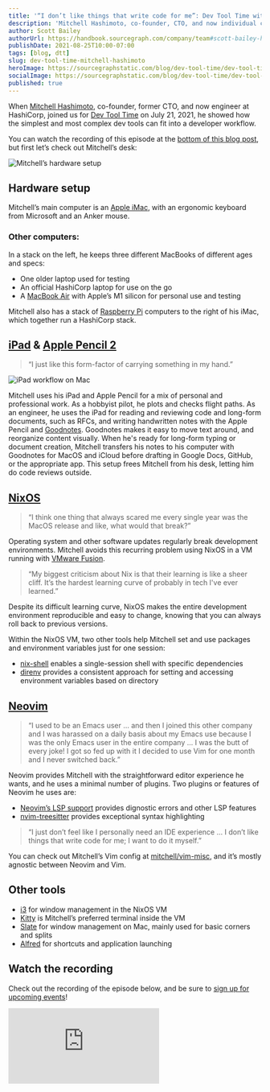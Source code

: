 ```yaml
---
title: '“I don’t like things that write code for me”: Dev Tool Time with Mitchell Hashimoto'
description: 'Mitchell Hashimoto, co-founder, CTO, and now individual contributor at HashiCorp, shares how reproducible environments with NixOS and an iPad fit into his developer workflow, and his sentiments about IDEs.'
author: Scott Bailey
authorUrl: https://handbook.sourcegraph.com/company/team#scott-bailey-he-him
publishDate: 2021-08-25T10:00-07:00
tags: [blog, dtt]
slug: dev-tool-time-mitchell-hashimoto
heroImage: https://sourcegraphstatic.com/blog/dev-tool-time/dev-tool-time-mitchell-hashimoto-cover.jpg
socialImage: https://sourcegraphstatic.com/blog/dev-tool-time/dev-tool-time-mitchell-hashimoto-cover.jpg
published: true
---
```


When [Mitchell Hashimoto](https://twitter.com/mitchellh), co-founder, former CTO, and now engineer at HashiCorp, joined us for [Dev Tool Time](https://info.sourcegraph.com/dev-tool-time) on July 21, 2021, he showed how the simplest and most complex dev tools can fit into a developer workflow.

You can watch the recording of this episode at the [bottom of this blog post](#Watch-the-recording), but first let’s check out Mitchell’s desk:

![Mitchell’s hardware setup](https://sourcegraphstatic.com/blog/dev-tool-time/dev-tool-time-mitchell-hashimoto-desk.jpeg)

## Hardware setup

Mitchell’s main computer is an [Apple iMac](https://www.apple.com/imac/), with an ergonomic keyboard from Microsoft and an Anker mouse.

### Other computers:

In a stack on the left, he keeps three different MacBooks of different ages and specs:

- One older laptop used for testing
- An official HashiCorp laptop for use on the go
- A [MacBook Air](https://www.apple.com/macbook-air/) with Apple’s M1 silicon for personal use and testing

Mitchell also has a stack of [Raspberry Pi](https://www.raspberrypi.org/) computers to the right of his iMac, which together run a HashiCorp stack.

## [iPad](https://www.apple.com/ipad-pro/) & [Apple Pencil 2](https://www.apple.com/apple-pencil/)

> “I just like this form-factor of carrying something in my hand.”

<img src="https://sourcegraphstatic.com/blog/dev-tool-time/dev-tool-time-hashimoto-ipad.png" alt="iPad workflow on Mac">

Mitchell uses his iPad and Apple Pencil for a mix of personal and professional work. As a hobbyist pilot, he plots and checks flight paths. As an engineer, he uses the iPad for reading and reviewing code and long-form documents, such as RFCs, and writing handwritten notes with the Apple Pencil and [Goodnotes](https://www.goodnotes.com/). Goodnotes makes it easy to move text around, and reorganize content visually. When he's ready for long-form typing or document creation, Mitchell transfers his notes to his computer with Goodnotes for MacOS and iCloud before drafting in Google Docs, GitHub, or the appropriate app. This setup frees Mitchell from his desk, letting him do code reviews outside.

## [NixOS](https://nixos.org/)

> “I think one thing that always scared me every single year was the MacOS release and like, what would that break?”

Operating system and other software updates regularly break development environments. Mitchell avoids this recurring problem using NixOS in a VM running with [VMware Fusion](https://www.vmware.com/products/fusion.html).

> “My biggest criticism about Nix is that their learning is like a sheer cliff. It’s the hardest learning curve of probably in tech I've ever learned.”

Despite its difficult learning curve, NixOS makes the entire development environment reproducible and easy to change, knowing that you can always roll back to previous versions.

Within the NixOS VM, two other tools help Mitchell set and use packages and environment variables just for one session:

- [nix-shell](https://nixos.org/manual/nix/stable/#sec-nix-shell) enables a single-session shell with specific dependencies
- [direnv](https://direnv.net/) provides a consistent approach for setting and accessing environment variables based on directory

## [Neovim](https://neovim.io/)

> “I used to be an Emacs user ... and then I joined this other company and I was harassed on a daily basis about my Emacs use because I was the only Emacs user in the entire company ... I was the butt of every joke! I got so fed up with it I decided to use Vim for one month and I never switched back.”

Neovim provides Mitchell with the straightforward editor experience he wants, and he uses a minimal number of plugins. Two plugins or features of Neovim he uses are:

- [Neovim’s LSP support](https://github.com/neovim/nvim-lspconfig) provides dignostic errors and other LSP features
- [nvim-treesitter](https://github.com/nvim-treesitter/nvim-treesitter) provides exceptional syntax highlighting

> “I just don’t feel like I personally need an IDE experience ... I don’t like things that write code for me; I want to do it myself.”

You can check out Mitchell’s Vim config at [mitchell/vim-misc](https://github.com/mitchellh/vim-misc), and it’s mostly agnostic between Neovim and Vim.

## Other tools

- [i3](https://i3wm.org/) for window management in the NixOS VM
- [Kitty](https://sw.kovidgoyal.net/kitty/) is Mitchell’s preferred terminal inside the VM
- [Slate](https://github.com/jigish/slate) for window management on Mac, mainly used for basic corners and splits
- [Alfred](https://www.alfredapp.com/) for shortcuts and application launching

## Watch the recording

Check out the recording of the episode below, and be sure to [sign up for upcoming events](https://info.sourcegraph.com/dev-tool-time)!

<div class="container my-4 video-embed embed-responsive embed-responsive-16by9">
    <iframe class="embed-responsive-item" src="https://www.youtube-nocookie.com/embed/LA8KF9Fs2sk?autoplay=0&amp;cc_load_policy=0&amp;start=93&amp;end=0&amp;loop=0&amp;controls=1&amp;modestbranding=0&amp;rel=0" allowfullscreen="" allow="accelerometer; autoplay; encrypted-media; gyroscope; picture-in-picture" frameborder="0"></iframe>
</div>
